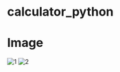 # calculator_python

# Image
![1](https://user-images.githubusercontent.com/80997263/188709543-9fa265aa-72b3-4d2d-832a-05a8ac8cf0a0.png)
![2](https://user-images.githubusercontent.com/80997263/188709554-090cd01f-8d5e-4540-8747-8e1acf22ac26.png)
